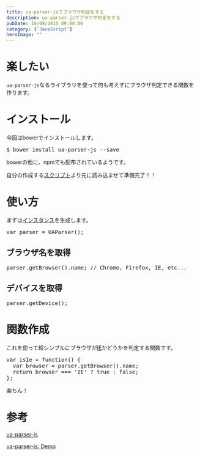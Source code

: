 ```yaml
---
title: ua-parser-jsでブラウザ判定をする
description: ua-parser-jsでブラウザ判定をする
pubDate: 10/09/2015 09:00:00
category: ['JavaScript']
heroImage: ""
---
```

<h1>楽したい</h1>

<p><code>ua-parser-js</code>なるライブラリを使って何も考えずにブラウザ判定できる関数を作ります。</p>

<h1>インストール</h1>

<p>今回はbowerでインストールします。</p>

<pre class="code" data-lang="" data-unlink>$ bower install ua-parser-js --save</pre>


<p>bowerの他に、npmでも配布されているようです。</p>

<p>自分の作成する<a class="keyword" href="http://d.hatena.ne.jp/keyword/%A5%B9%A5%AF%A5%EA%A5%D7%A5%C8">スクリプト</a>より先に読み込ませて準備完了！！</p>

<h1>使い方</h1>

<p>まずは<a class="keyword" href="http://d.hatena.ne.jp/keyword/%A5%A4%A5%F3%A5%B9%A5%BF%A5%F3%A5%B9">インスタンス</a>を生成します。</p>

<pre class="code" data-lang="" data-unlink>var parser = UAParser();</pre>


<h2>ブラウザ名を取得</h2>

<pre class="code" data-lang="" data-unlink>parser.getBrowser().name; // Chrome, Firefox, IE, etc...</pre>


<h2>デバイスを取得</h2>

<pre class="code" data-lang="" data-unlink>parser.getDevice();</pre>


<h1>関数作成</h1>

<p>これを使って超シンプルにブラウザが<a class="keyword" href="http://d.hatena.ne.jp/keyword/IE">IE</a>かどうかを判定する関数です。</p>

<pre class="code" data-lang="" data-unlink>var isIe = function() {
  var browser = parser.getBrowser().name;
  return browser === &#39;IE&#39; ? true : false;
};</pre>


<p>楽ちん！</p>

<h1>参考</h1>

<p><a href="https://github.com/faisalman/ua-parser-js">ua-parser-js</a></p>

<p><a href="http://faisalman.github.io/ua-parser-js/">ua-parser-js: Demo</a></p>

